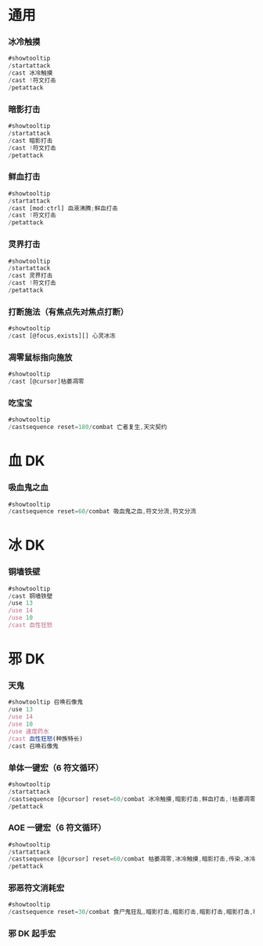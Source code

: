 # 通用

### 冰冷触摸

```javascript
#showtooltip
/startattack
/cast 冰冷触摸
/cast !符文打击
/petattack
```

### 暗影打击

```javascript
#showtooltip
/startattack
/cast 暗影打击
/cast !符文打击
/petattack
```

### 鲜血打击

```javascript
#showtooltip
/startattack
/cast [mod:ctrl] 血液沸腾;鲜血打击
/cast !符文打击
/petattack
```

### 灵界打击

```javascript
#showtooltip
/startattack
/cast 灵界打击
/cast !符文打击
/petattack
```

### 打断施法（有焦点先对焦点打断）

```javascript
#showtooltip
/cast [@focus,exists][] 心灵冰冻
```

### 凋零鼠标指向施放

```javascript
#showtooltip
/cast [@cursor]枯萎凋零
```

### 吃宝宝

```javascript
#showtooltip
/castsequence reset=180/combat 亡者复生,天灾契约
```

# 血 DK

### 吸血鬼之血

```javascript
#showtooltip
/castsequence reset=60/combat 吸血鬼之血,符文分流,符文分流
```

# 冰 DK

### 铜墙铁壁

```javascript
#showtooltip
/cast 铜墙铁壁
/use 13
/use 14
/use 10
/cast 血性狂怒
```

# 邪 DK

### 天鬼

```javascript
#showtooltip 召唤石像鬼
/use 13
/use 14
/use 10
/use 速度药水
/cast 血性狂怒(种族特长)
/cast 召唤石像鬼
```

### 单体一键宏（6 符文循环）

```javascript
#showtooltip
/startattack
/castsequence [@cursor] reset=60/combat 冰冷触摸,暗影打击,鲜血打击,!枯萎凋零,冰冷触摸,食尸鬼狂乱,血液沸腾,冰冷触摸,暗影打击,鲜血打击,!枯萎凋零,冰冷触摸,暗影打击,鲜血打击
/petattack
```

### AOE 一键宏（6 符文循环）

```javascript
#showtooltip
/startattack
/castsequence [@cursor] reset=60/combat 枯萎凋零,冰冷触摸,暗影打击,传染,冰冷触摸,食尸鬼狂乱,鲜血打击,枯萎凋零,冰冷触摸,暗影打击,传染,冰冷触摸,暗影打击,鲜血打击
/petattack
```

### 邪恶符文消耗宏

```javascript
#showtooltip
/castsequence reset=30/combat 食尸鬼狂乱,暗影打击,暗影打击,暗影打击,暗影打击,暗影打击,暗影打击,暗影打击,暗影打击,暗影打击,暗影打击
```

### 邪 DK 起手宏

```javascript

```

```javascript

```

```javascript

```
